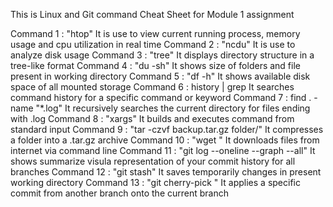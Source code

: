 This is Linux and Git command Cheat Sheet for Module 1 assignment

Command 1 : "htop"
It is use to view current running process, memory usage and cpu utilization in real time
Command 2 : "ncdu"
It is use to analyze disk usage
Command 3 : "tree"
It displays directory structure in a tree-like format
Command 4 : "du -sh"
It shows size of folders and file present in working directory
Command 5 : "df -h"
It shows available disk space of all mounted storage
Command 6 : history | grep <command>
It searches command history for a specific command or keyword
Command 7 : find . -name "*.log"
It recursively searches the current directory for files ending with .log
Command 8 : "xargs"
It builds and executes command from standard input
Command 9 : "tar -czvf backup.tar.gz folder/"
It compresses a folder into a .tar.gz archive
Command 10 : "wget <url>"
It downloads files from internet via command line
Command 11 : "git log --oneline --graph --all"
It shows summarize visula representation of your commit history for all branches
Command 12 : "git stash"
It saves temporarily changes in present working directory
Command 13 : "git cherry-pick <commit>"
It applies a specific commit from another branch onto the current branch
